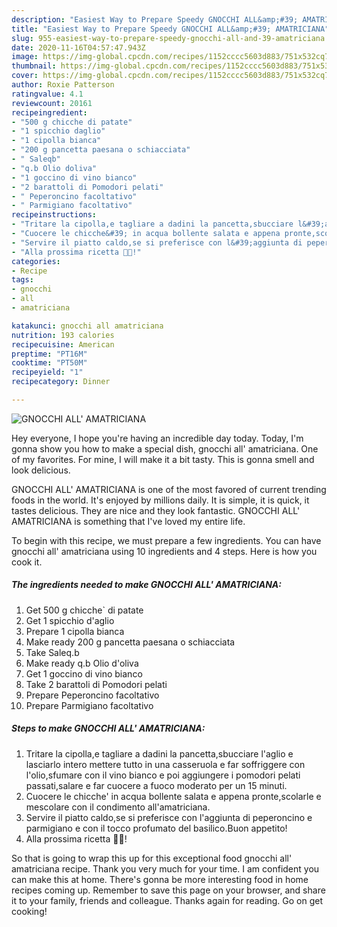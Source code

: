 ```yaml
---
description: "Easiest Way to Prepare Speedy GNOCCHI ALL&amp;#39; AMATRICIANA"
title: "Easiest Way to Prepare Speedy GNOCCHI ALL&amp;#39; AMATRICIANA"
slug: 955-easiest-way-to-prepare-speedy-gnocchi-all-and-39-amatriciana
date: 2020-11-16T04:57:47.943Z
image: https://img-global.cpcdn.com/recipes/1152cccc5603d883/751x532cq70/gnocchi-all-amatriciana-recipe-main-photo.jpg
thumbnail: https://img-global.cpcdn.com/recipes/1152cccc5603d883/751x532cq70/gnocchi-all-amatriciana-recipe-main-photo.jpg
cover: https://img-global.cpcdn.com/recipes/1152cccc5603d883/751x532cq70/gnocchi-all-amatriciana-recipe-main-photo.jpg
author: Roxie Patterson
ratingvalue: 4.1
reviewcount: 20161
recipeingredient:
- "500 g chicche di patate"
- "1 spicchio daglio"
- "1 cipolla bianca"
- "200 g pancetta paesana o schiacciata"
- " Saleqb"
- "q.b Olio doliva"
- "1 goccino di vino bianco"
- "2 barattoli di Pomodori pelati"
- " Peperoncino facoltativo"
- " Parmigiano facoltativo"
recipeinstructions:
- "Tritare la cipolla,e tagliare a dadini la pancetta,sbucciare l&#39;aglio e lasciarlo intero mettere tutto in una casseruola e far soffriggere con l&#39;olio,sfumare con il vino bianco e poi aggiungere i pomodori pelati passati,salare e far cuocere a fuoco moderato per un 15 minuti."
- "Cuocere le chicche&#39; in acqua bollente salata e appena pronte,scolarle e mescolare con il condimento all&#39;amatriciana."
- "Servire il piatto caldo,se si preferisce con l&#39;aggiunta di peperoncino e parmigiano e con il tocco profumato del basilico.Buon appetito!"
- "Alla prossima ricetta 👩‍🍳!"
categories:
- Recipe
tags:
- gnocchi
- all
- amatriciana

katakunci: gnocchi all amatriciana 
nutrition: 193 calories
recipecuisine: American
preptime: "PT16M"
cooktime: "PT50M"
recipeyield: "1"
recipecategory: Dinner

---
```



![GNOCCHI ALL&#39; AMATRICIANA](https://img-global.cpcdn.com/recipes/1152cccc5603d883/751x532cq70/gnocchi-all-amatriciana-recipe-main-photo.jpg)

Hey everyone, I hope you're having an incredible day today. Today, I'm gonna show you how to make a special dish, gnocchi all&#39; amatriciana. One of my favorites. For mine, I will make it a bit tasty. This is gonna smell and look delicious.



GNOCCHI ALL&#39; AMATRICIANA is one of the most favored of current trending foods in the world. It's enjoyed by millions daily. It is simple, it is quick, it tastes delicious. They are nice and they look fantastic. GNOCCHI ALL&#39; AMATRICIANA is something that I've loved my entire life.


To begin with this recipe, we must prepare a few ingredients. You can have gnocchi all&#39; amatriciana using 10 ingredients and 4 steps. Here is how you cook it.

<!--inarticleads1-->

##### The ingredients needed to make GNOCCHI ALL&#39; AMATRICIANA:

1. Get 500 g chicche` di patate
1. Get 1 spicchio d&#39;aglio
1. Prepare 1 cipolla bianca
1. Make ready 200 g pancetta paesana o schiacciata
1. Take  Saleq.b
1. Make ready q.b Olio d&#39;oliva
1. Get 1 goccino di vino bianco
1. Take 2 barattoli di Pomodori pelati
1. Prepare  Peperoncino facoltativo
1. Prepare  Parmigiano facoltativo




<!--inarticleads2-->

##### Steps to make GNOCCHI ALL&#39; AMATRICIANA:

1. Tritare la cipolla,e tagliare a dadini la pancetta,sbucciare l&#39;aglio e lasciarlo intero mettere tutto in una casseruola e far soffriggere con l&#39;olio,sfumare con il vino bianco e poi aggiungere i pomodori pelati passati,salare e far cuocere a fuoco moderato per un 15 minuti.
1. Cuocere le chicche&#39; in acqua bollente salata e appena pronte,scolarle e mescolare con il condimento all&#39;amatriciana.
1. Servire il piatto caldo,se si preferisce con l&#39;aggiunta di peperoncino e parmigiano e con il tocco profumato del basilico.Buon appetito!
1. Alla prossima ricetta 👩‍🍳!




So that is going to wrap this up for this exceptional food gnocchi all&#39; amatriciana recipe. Thank you very much for your time. I am confident you can make this at home. There's gonna be more interesting food in home recipes coming up. Remember to save this page on your browser, and share it to your family, friends and colleague. Thanks again for reading. Go on get cooking!
